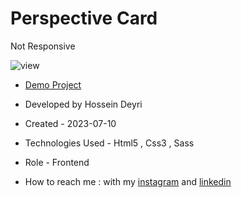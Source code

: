 # Perspective Card
Not Responsive

![view](https://github.com/hossein-deyri/PerspectiveCard-Trick/assets/136192436/a2ab454e-66a1-4108-82fb-433e9f8f00ce)

- [Demo Project]( https://hossein-deyri.github.io/PerspectiveCard-Trick/)

- Developed by Hossein Deyri

- Created - 2023-07-10

- Technologies Used - Html5 , Css3 , Sass 

- Role - Frontend

- How to reach me : with my [instagram](https://www.instagram.com/hossein.deyri_web) and [linkedin](https://www.linkedin.com/in/hossein-deyri)

